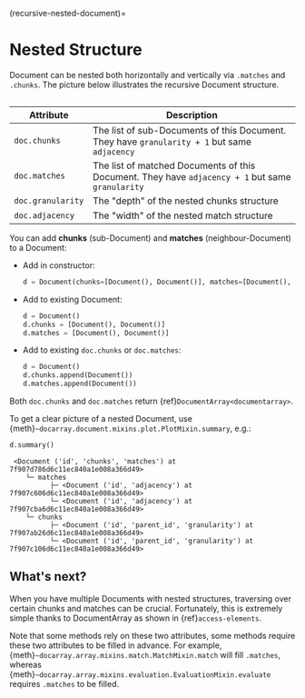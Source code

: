 (recursive-nested-document)=
# Nested Structure

Document can be nested both horizontally and vertically via `.matches` and `.chunks`. The picture below illustrates the recursive Document structure. 

```{figure} images/nested-structure.svg
```

|  Attribute   | Description                                                                                     |
| --- |-------------------------------------------------------------------------------------------------|
| `doc.chunks` | The list of sub-Documents of this Document. They have `granularity + 1` but same `adjacency`    |
| `doc.matches` | The list of matched Documents of this Document. They have `adjacency + 1` but same `granularity` |
| `doc.granularity` | The "depth" of the nested chunks structure                                             |
| `doc.adjacency` | The "width" of the nested match structure                                             |

You can add **chunks** (sub-Document) and **matches** (neighbour-Document) to a Document:

- Add in constructor:

  ```python
  d = Document(chunks=[Document(), Document()], matches=[Document(), Document()])
  ```

- Add to existing Document:

  ```python
  d = Document()
  d.chunks = [Document(), Document()]
  d.matches = [Document(), Document()]
  ```

- Add to existing `doc.chunks` or `doc.matches`:

  ```python
  d = Document()
  d.chunks.append(Document())
  d.matches.append(Document())
  ```

Both `doc.chunks` and `doc.matches` return {ref}`DocumentArray<documentarray>`.

To get a clear picture of a nested Document, use {meth}`~docarray.document.mixins.plot.PlotMixin.summary`, e.g.:

```python
d.summary()
```

```text
 <Document ('id', 'chunks', 'matches') at 7f907d786d6c11ec840a1e008a366d49>
    └─ matches
          ├─ <Document ('id', 'adjacency') at 7f907c606d6c11ec840a1e008a366d49>
          └─ <Document ('id', 'adjacency') at 7f907cba6d6c11ec840a1e008a366d49>
    └─ chunks
          ├─ <Document ('id', 'parent_id', 'granularity') at 7f907ab26d6c11ec840a1e008a366d49>
          └─ <Document ('id', 'parent_id', 'granularity') at 7f907c106d6c11ec840a1e008a366d49>
```

## What's next?

When you have multiple Documents with nested structures, traversing over certain chunks and matches can be crucial. Fortunately, this is extremely simple thanks to DocumentArray as shown in {ref}`access-elements`.

Note that some methods rely on these two attributes, some methods require these two attributes to be filled in advance. For example, {meth}`~docarray.array.mixins.match.MatchMixin.match` will fill `.matches`, whereas {meth}`~docarray.array.mixins.evaluation.EvaluationMixin.evaluate` requires `.matches` to be filled.


